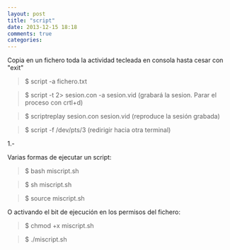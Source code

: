 ```yaml
---
layout: post
title: "script"
date: 2013-12-15 18:18
comments: true
categories: 
---
```

Copia en un fichero toda la actividad tecleada en consola hasta cesar con "exit"

>$ script -a fichero.txt

>$ script -t 2> sesion.con -a sesion.vid  (grabará la sesion. Parar el proceso con crtl+d)

>$ scriptreplay sesion.con sesion.vid  (reproduce la sesión grabada)

>$ script -f /dev/pts/3   (redirigir hacia otra terminal)

1.-

Varias formas de ejecutar un script:

>$ bash miscript.sh

>$ sh miscript.sh

>$ source miscript.sh

O activando el bit de ejecución en los permisos del fichero:

>$ chmod +x miscript.sh

>$ ./miscript.sh

